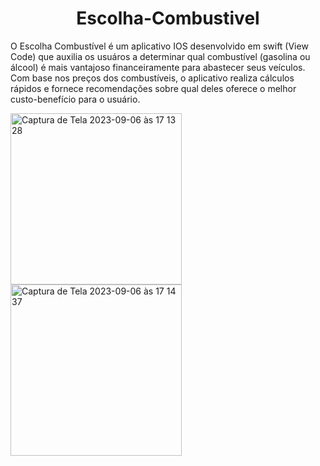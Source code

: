 <h1 align="center"> Escolha-Combustivel </h1>

O Escolha Combustível é um aplicativo IOS desenvolvido em swift (View Code) que auxilia os usuáros a determinar qual combustível (gasolina ou álcool) é mais vantajoso financeiramente para abastecer seus veículos.
Com base nos preços dos combustíveis, o aplicativo realiza cálculos rápidos e fornece recomendações sobre qual deles oferece o melhor custo-benefício para o usuário.


<img width="274" alt="Captura de Tela 2023-09-06 às 17 13 28" src="https://github.com/kessiacruzz/Escolha-Combustivel/assets/88253724/d06a8bc9-6c6e-4458-9560-41e027e24b12">     <img width="274" alt="Captura de Tela 2023-09-06 às 17 14 37" src="https://github.com/kessiacruzz/Escolha-Combustivel/assets/88253724/2ea48140-5fad-42eb-ace7-c100e0eeb128">  
